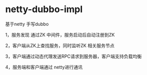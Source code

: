 # netty-dubbo-impl
基于netty 手写dubbo

1，服务发现 通过ZK 中间件，服务启动后自动注册到ZK

2，客户端从ZK上查找服务，同时监听ZK 相关服务节点

3，客户端通过动态代理发送RPC请求到服务器，客户端支持负载均衡

4，服务端和客户端通过 netty进行通讯
